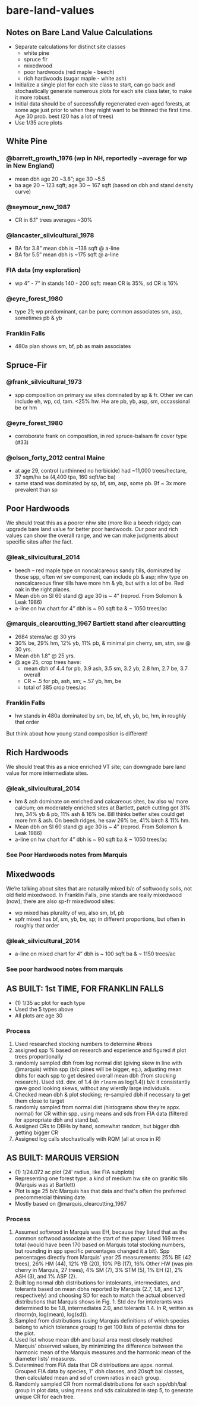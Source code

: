 # bare-land-values

## Notes on Bare Land Value Calculations
- Separate calculations for distinct site classes  
  - white pine  
  - spruce fir  
  - mixedwood  
  - poor hardwoods (red maple - beech)  
  - rich hardwoods (sugar maple - white ash)  
- Initialize a single plot for each site class to start, can go back and stochastically generate numerous plots for each site class later, to make it more robust.  
- Initial data should be of successfully regenerated even-aged forests, at some age just prior to when they might want to be thinned the first time. Age 30 prob. best (20 has a lot of trees)  
- Use 1/35 acre plots  

## White Pine
### @barrett_growth_1976 (wp in NH, reportedly ~average for wp in New England)  
- mean dbh age 20 ~3.8”; age 30 ~5.5
- ba age 20 ~ 123 sqft; age 30 ~ 167 sqft (based on dbh and stand density curve)

### @seymour_new_1987
- CR in 6.1” trees averages ~30%

### @lancaster_silvicultural_1978
- BA for 3.8” mean dbh is ~138 sqft @ a-line
- BA for 5.5” mean dbh is ~175 sqft @ a-line

### FIA data (my exploration)
- wp 4” - 7” in stands 140 - 200 sqft: mean CR is 35%, sd CR is 16%

### @eyre_forest_1980
- type 21; wp predominant, can be pure; common associates sm, asp, sometimes pb & yb

### Franklin Falls
- 480a plan shows sm, bf, pb as main associates

## Spruce-Fir
### @frank_silvicultural_1973
- spp composition on primary sw sites dominated by sp & fr. Other sw can include eh, wp, cd, tam. <25% hw. Hw are pb, yb, asp, sm, occassional be or hm

### @eyre_forest_1980
- corroborate frank on composition, in red spruce-balsam fir cover type (#33)

### @olson_forty_2012 central Maine
- at age 29, control (unthinned no herbicide) had ~11,000 trees/hectare, 37 sqm/ha ba (4,400 tpa, 160 sqft/ac ba)
- same stand was dominated by sp, bf, sm, asp, some pb. Bf ~ 3x more prevalent than sp

## Poor Hardwoods

We should treat this as a poorer nhw site (more like a beech ridge); can upgrade bare land value for better poor hardwoods. Our poor and rich values can show the overall range, and we can make judgments about specific sites after the fact.

### @leak_silvicultural_2014
- beech – red maple type on noncalcareous sandy tills, dominated by those spp, often w/ sw component, can include pb & asp; nhw type on noncalcareous finer tills have more hm & yb, but with a lot of be. Red oak in the right places.  
- Mean dbh on SI 60 stand @ age 30 is ~ 4” (reprod. From Solomon & Leak 1986)  
- a-line on hw chart for 4” dbh is ~ 90 sqft ba & ~ 1050 trees/ac  

### @marquis_clearcutting_1967 Bartlett stand after clearcutting
- 2684 stems/ac @ 30 yrs
- 30% be, 29% hm, 12% yb, 11% pb, & minimal pin cherry, sm, stm, sw @ 30 yrs.
- Mean dbh 1.8” @ 25 yrs.
- @ age 25, crop trees have:
  - mean dbh of 4.4 for pb, 3.9 ash, 3.5 sm, 3.2 yb, 2.8 hm, 2.7 be, 3.7 overall
  - CR ~ .5 for pb, ash, sm; ~.57 yb, hm, be
  - total of 385 crop trees/ac

### Franklin Falls
- hw stands in 480a dominated by sm, be, bf, eh, yb, bc, hm, in roughly that order

But think about how young stand composition is different!

## Rich Hardwoods

We should treat this as a nice enriched VT site; can downgrade bare land value for more intermediate sites.

### @leak_silvicultural_2014
- hm & ash dominate on enriched and calcareous sites, bw also w/ more calcium; on moderately enriched sites at Bartlett, patch cutting got 31% hm, 34% yb & pb, 11% ash & 16% be. Bill thinks better sites could get more hm & ash. On beech ridges, he saw 26% be, 41% birch & 11% hm.  
- Mean dbh on SI 60 stand @ age 30 is ~ 4” (reprod. From Solomon & Leak 1986)  
- a-line on hw chart for 4” dbh is ~ 90 sqft ba & ~ 1050 trees/ac

### See Poor Hardwoods notes from Marquis

## Mixedwoods

We’re talking about sites that are naturally mixed b/c of softwoody soils, not old field mixedwood.
In Franklin Falls, pine stands are really mixedwood (now); there are also sp-fr mixedwood sites:
- wp mixed has plurality of wp, also sm, bf, pb
- spfr mixed has bf, sm, yb, be, sp; in different proportions, but often in roughly that order

### @leak_silvicultural_2014
- a-line on mixed chart for 4” dbh is ~ 100 sqft ba & ~ 1150 trees/ac

### See poor hardwood notes from marquis

## AS BUILT: 1st TIME, FOR FRANKLIN FALLS
- (1) 1/35 ac plot for each type
- Used the 5 types above
- All plots are age 30

### Process
1. Used researched stocking numbers to determine #trees
2. assigned spp % based on research and experience and figured # plot trees proportionally
3. randomly sampled dbh from log normal dist (giving skew in line with @marquis) within spp (b/c pines will be bigger, eg.), adjusting mean dbhs for each spp to get desired overall mean dbh (from stocking research). Used std. dev. of 1.4 (in `rlnorm` as log(1.4)) b/c it consistantly gave good looking skews, without any wierdly large individuals.
4. Checked mean dbh & plot stocking; re-sampled dbh if necessary to get them close to target
5. randomly sampled from normal dist (histograms show they’re appx. normal) for CR within spp, using means and sds from FIA data (filtered for appropriate dbh and stand ba).
6. Assigned CRs to DBHs by hand, somewhat random, but bigger dbh getting bigger CR
7. Assigned log calls stochastically with RQM (all at once in R)

## AS BUILT: MARQUIS VERSION
- (1) 1/24.072 ac plot (24' radius, like FIA subplots)
- Representing one forest type: a kind of medium hw site on granitic tills (Marquis was at Bartlett)
- Plot is age 25 b/c Marquis has that data and that's often the preferred precommercial thinning date.
- Mostly based on @marquis_clearcutting_1967

### Process
1. Assumed softwood in Marquis was EH, because they listed that as the common softwood associate at the start of the paper. Used 169 trees total (would have been 170 based on Marquis total stocking numbers, but rounding in spp specific percentages changed it a bit). Spp percentages directly from Marquis' year 25 measurements: 25% BE (42 trees), 26% HM (44), 12% YB (20), 10% PB (17), 16% Other HW (was pin cherry in Marquis, 27 trees), 4% SM (7), 3% STM (5), 1% EH (2), 2% ASH (3), and 1% ASP (2).
2. Built log normal dbh distributions for intolerants, intermediates, and tolerants based on mean dbhs reported by Marquis (2.7, 1.8, and 1.3", respectively) and choosing SD for each to match the actual observed distributions that Marquis shows in Fig. 1. Std dev for intolerants was determined to be 1.8, intermediates 2.0, and tolerants 1.4. In R, written as rlnorm(n, log(mean), log(sd)).
3. Sampled from distributions (using Marquis definitions of which species belong to which tolerance group) to get 100 lists of potential dbhs for the plot.
4. Used list whose mean dbh and basal area most closely matched Marquis' observed values, by minimizing the difference between the harmonic mean of the Marquis measures and the harmonic mean of the diameter lists' measures.
5. Determined from FIA data that CR distributions are appx. normal. Grouped FIA data by species, 1" dbh classes, and 20sqft bal classes, then calculated mean and sd of crown ratios in each group.
6. Randomly sampled CR from normal distributions for each spp/dbh/bal group in plot data, using means and sds calculated in step 5, to generate unique CR for each tree.
